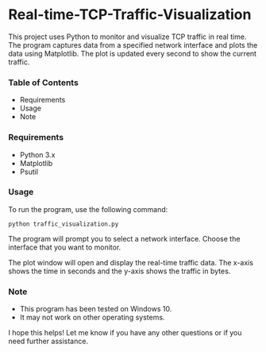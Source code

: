 # Real-time-TCP-Traffic-Visualization
This project uses Python to monitor and visualize TCP traffic in real time. The program captures data from a specified network interface and plots the data using Matplotlib. The plot is updated every second to show the current traffic.

### Table of Contents
- Requirements
- Usage
- Note

### Requirements
- Python 3.x
- Matplotlib
- Psutil

### Usage

To run the program, use the following command:

```
python traffic_visualization.py
```
The program will prompt you to select a network interface. Choose the interface that you want to monitor.

The plot window will open and display the real-time traffic data. The x-axis shows the time in seconds and the y-axis shows the traffic in bytes.

### Note
- This program has been tested on Windows 10. 
- It may not work on other operating systems.

I hope this helps! Let me know if you have any other questions or if you need further assistance.

